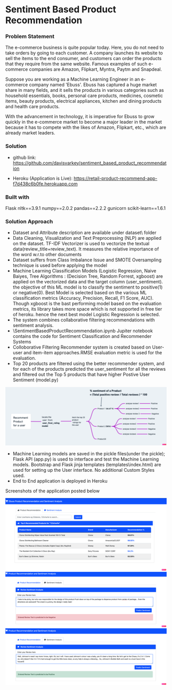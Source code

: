 # Sentiment Based Product Recommendation

### Problem Statement

The e-commerce business is quite popular today. Here, you do not need to take orders by going to each customer. A company launches its website to sell the items to the end consumer, and customers can order the products that they require from the same website. Famous examples of such e-commerce companies are Amazon, Flipkart, Myntra, Paytm and Snapdeal.

 Suppose you are working as a Machine Learning Engineer in an e-commerce company named 'Ebuss'. Ebuss has captured a huge market share in many fields, and it sells the products in various categories such as household essentials, books, personal care products, medicines, cosmetic items, beauty products, electrical appliances, kitchen and dining products and health care products.

 With the advancement in technology, it is imperative for Ebuss to grow quickly in the e-commerce market to become a major leader in the market because it has to compete with the likes of Amazon, Flipkart, etc., which are already market leaders.

### Solution

* github link: https://github.com/davisvarkey/sentiment_based_product_recommendation

* Heroku (Application is Live): https://retail-product-recommend-app-f7d438c6b0fe.herokuapp.com

### Built with

Flask
nltk==3.9.1
numpy==2.0.2
pandas==2.2.2
gunicorn
scikit-learn==1.6.1

### Solution Approach

* Dataset and Attribute description are available under dataset\ folder
* Data Cleaning, Visualization and Text Preprocessing (NLP) are applied on the dataset. TF-IDF Vectorizer is used to vectorize the textual data(review_title+review_text). It measures the relative importance of the word w.r.to other documents
* Dataset suffers from Class Imbalance Issue and SMOTE Oversampling technique is used before applying the model
* Machine Learning Classification Models (Logistic Regression, Naive Baiyes, Tree Algorithms : (Decision Tree, Random Forrest, xgboost) are applied on the vectorized data and the target column (user_sentiment). the objective of this ML model is to classify the sentiment to positive(1) or negative(0). Best Model is selected based on the various ML classification metrics (Accuracy, Precision, Recall, F1 Score, AUC). Though xgboost is the bast performing model based on the evaluation metrics, its library takes more space which is not supported in free tier of heroku. hence the next best model Logistic Regression is selected.
* The system combines collaborative filtering recommendations with sentiment analysis.
*  \SentimentBasedProductRecommendation.ipynb Jupiter notebook contains the code for Sentiment Classification and Recommender Systems
*  Colloborative Filtering Recommender system is created based on User-user and item-item approaches.RMSE evaluation metric is used for the evaluation.
*  Top 20 products are filtered using the better recommender system, and for each of the products predicted the user_sentiment for all the reviews and filtered out the Top 5 products that have higher Postive User Sentiment (model.py)

![image](images/top_5_product_analysis.png)

*  Machine Learning models are saved in the pickle files(under the pickle\); Flask API (app.py) is used to interface and test the Machine Learning models. Bootstrap and Flask jinja templates (templates\index.html) are used for setting up the User interface. No additional Custom Styles used.
*  End to End application is deployed in Heroku 

Screenshots of the application posted below

![image](images/product_recommentation.png)
![image](images/sentiment_negative.png)
![image](images/sentiment_positive.png)





